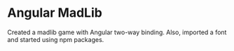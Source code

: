Angular MadLib
==============

Created a madlib game with Angular two-way binding. Also, imported a font and started using npm packages.